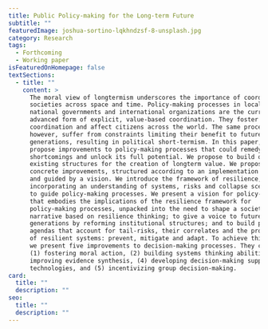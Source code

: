 ```yaml
---
title: Public Policy-making for the Long-term Future
subtitle: ""
featuredImage: joshua-sortino-lqkhndzsf-8-unsplash.jpg
category: Research
tags:
  - Forthcoming
  - Working paper
isFeaturedOnHomepage: false
textSections:
  - title: ""
    content: >
      The moral view of longtermism underscores the importance of coordinating
      societies across space and time. Policy-making processes in local and
      national governments and international organizations are the current most
      advanced form of explicit, value-based coordination. They foster
      coordination and affect citizens across the world. The same processes,
      however, suffer from constraints limiting their benefit to future
      generations, resulting in political short-termism. In this paper, we
      propose improvements to policy-making processes that could remedy
      shortcomings and unlock its full potential. We propose to build on
      existing structures for the creation of longterm value. We propose five
      concrete improvements, structured according to an implementation framework
      and guided by a vision. We introduce the framework of resilience,
      incorporating an understanding of systems, risks and collapse scenarios,
      to guide policy-making processes. We present a vision for policy-making
      that embodies the implications of the resilience framework for
      policy-making processes, unpacked into the need to shape a societal
      narrative based on resilience thinking; to give a voice to future
      generations by reforming institutional structures; and to build policy
      agendas that account for tail-risks, their correlates and the properties
      of resilient systems: prevent, mitigate and adapt. To achieve this vision,
      we present five improvements to decision-making processes. They consist of
      (1) fostering moral action, (2) building systems thinking abilities, (3)
      improving evidence synthesis, (4) developing decision-making support
      technologies, and (5) incentivizing group decision-making.
card:
  title: ""
  description: ""
seo:
  title: ""
  description: ""
---
```

